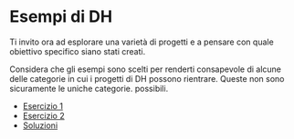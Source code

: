 # Esempi di DH

Ti invito ora ad esplorare una varietà di progetti e a pensare con quale obiettivo specifico siano stati creati.&#x20;

Considera che gli esempi sono scelti per renderti consapevole di alcune delle categorie in cui i progetti di DH possono rientrare. Queste non sono sicuramente le uniche categorie. possibili.&#x20;

* [Esercizio 1](exercises.md)
* [Esercizio 2](exercises-1.md)
* [Soluzioni](soluzioni.md)

